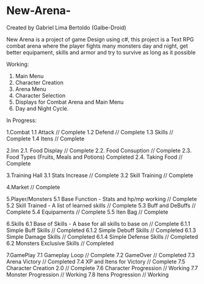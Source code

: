 # New-Arena-

Created by Gabriel Lima Bertoldo (Galbe-Droid)

New Arena is a project of game Design using c#, this project is a Text RPG combat arena where the player fights many monsters day and night, get better equipament, skills and armor and try to survive as long as it possible 

Working: 
  1. Main Menu 
  2. Character Creation 
  3. Arena Menu 
  4. Character Selection 
  5. Displays for Combat Arena and Main Menu 
  6. Day and Night Cycle.

In Progress:

  1.Combat
    1.1 Attack // Complete
    1.2 Defend // Complete
    1.3 Skills // Complete
    1.4 Itens // Complete
    
  2.Inn
    2.1. Food Display // Complete
    2.2. Food Consuption // Complete
    2.3. Food Types (Fruits, Meals and Potions) Completed 
    2.4. Taking Food // Complete
    
  3.Training Hall
    3.1 Stats Increase // Complete
    3.2 Skill Training // Complete
  
  4.Market // Complete 
  
  5.Player/Monsters
    5.1 Base Function - Stats and hp/mp working // Complete
    5.2 Skill Trained - A list of learned skills // Complete
    5.3 Buff and DeBuffs // Complete
    5.4 Equipaments // Complete
    5.5 Iten Bag // Complete
    
  6.Skills 
    6.1 Base of Skills - A base for all skills to base on // Complete
      6.1.1 Simple Buff Skills // Completed 
      6.1.2 Simple Debuff Skills // Completed
      6.1.3 Simple Damage Skills // Completed
      6.1.4 Simple Defense Skills // Completed 
    6.2 Monsters Exclusive Skills // Completed
    
  7.GamePlay
    7.1 Gameplay Loop // Complete
    7.2 GameOver // Completed
    7.3 Arena Victory // Completed
    7.4 XP and Itens for Victory // Complete
    7.5 Character Creation 2.0 // Complete
    7.6 Character Progression // Working
    7.7 Monster Progression // Working
    7.8 Itens Progression // Working  

